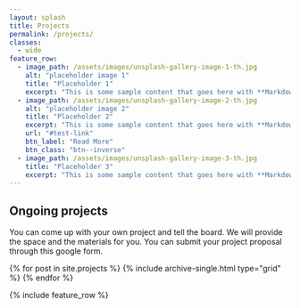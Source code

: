 ```yaml
---
layout: splash
title: Projects
permalink: /projects/
classes: 
  - wide
feature_row:
  - image_path: /assets/images/unsplash-gallery-image-1-th.jpg
    alt: "placeholder image 1"
    title: "Placeholder 1"
    excerpt: "This is some sample content that goes here with **Markdown** formatting."
  - image_path: /assets/images/unsplash-gallery-image-2-th.jpg
    alt: "placeholder image 2"
    title: "Placeholder 2"
    excerpt: "This is some sample content that goes here with **Markdown** formatting."
    url: "#test-link"
    btn_label: "Read More"
    btn_class: "btn--inverse"
  - image_path: /assets/images/unsplash-gallery-image-3-th.jpg
    title: "Placeholder 3"
    excerpt: "This is some sample content that goes here with **Markdown** formatting."
---
```


<!-- This is the projects landing page. -->

## Ongoing projects

You can come up with your own project and tell the board. We will provide the space and the materials for you. You can submit your project proposal through this google form.

<div class="grid__wrapper">
{% for post in site.projects %}
    {% include archive-single.html type="grid" %}
{% endfor %}
</div>

{% include feature_row %}

<!-- Add archived projects here? -->